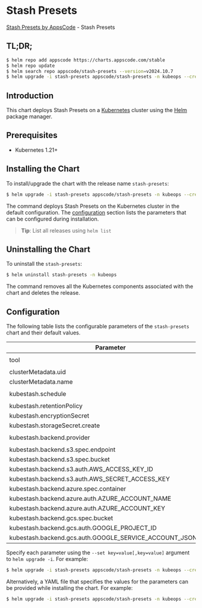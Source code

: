 # Stash Presets

[Stash Presets by AppsCode](https://github.com/stashed) - Stash Presets

## TL;DR;

```bash
$ helm repo add appscode https://charts.appscode.com/stable
$ helm repo update
$ helm search repo appscode/stash-presets --version=v2024.10.7
$ helm upgrade -i stash-presets appscode/stash-presets -n kubeops --create-namespace --version=v2024.10.7
```

## Introduction

This chart deploys Stash Presets on a [Kubernetes](http://kubernetes.io) cluster using the [Helm](https://helm.sh) package manager.

## Prerequisites

- Kubernetes 1.21+

## Installing the Chart

To install/upgrade the chart with the release name `stash-presets`:

```bash
$ helm upgrade -i stash-presets appscode/stash-presets -n kubeops --create-namespace --version=v2024.10.7
```

The command deploys Stash Presets on the Kubernetes cluster in the default configuration. The [configuration](#configuration) section lists the parameters that can be configured during installation.

> **Tip**: List all releases using `helm list`

## Uninstalling the Chart

To uninstall the `stash-presets`:

```bash
$ helm uninstall stash-presets -n kubeops
```

The command removes all the Kubernetes components associated with the chart and deletes the release.

## Configuration

The following table lists the configurable parameters of the `stash-presets` chart and their default values.

|                         Parameter                          | Description |            Default             |
|------------------------------------------------------------|-------------|--------------------------------|
| tool                                                       |             | <code>KubeStash # Stash</code> |
| clusterMetadata.uid                                        |             | <code>""</code>                |
| clusterMetadata.name                                       |             | <code>""</code>                |
| kubestash.schedule                                         |             | <code>"0 */2 * * *"</code>     |
| kubestash.retentionPolicy                                  |             | <code>keep-1mo</code>          |
| kubestash.encryptionSecret                                 |             | <code>""</code>                |
| kubestash.storageSecret.create                             |             | <code>true</code>              |
| kubestash.backend.provider                                 |             | <code>s3 # s3,gcs,azure</code> |
| kubestash.backend.s3.spec.endpoint                         |             | <code>""</code>                |
| kubestash.backend.s3.spec.bucket                           |             | <code>""</code>                |
| kubestash.backend.s3.auth.AWS_ACCESS_KEY_ID                |             | <code>""</code>                |
| kubestash.backend.s3.auth.AWS_SECRET_ACCESS_KEY            |             | <code>""</code>                |
| kubestash.backend.azure.spec.container                     |             | <code>""</code>                |
| kubestash.backend.azure.auth.AZURE_ACCOUNT_NAME            |             | <code>""</code>                |
| kubestash.backend.azure.auth.AZURE_ACCOUNT_KEY             |             | <code>""</code>                |
| kubestash.backend.gcs.spec.bucket                          |             | <code>""</code>                |
| kubestash.backend.gcs.auth.GOOGLE_PROJECT_ID               |             | <code>""</code>                |
| kubestash.backend.gcs.auth.GOOGLE_SERVICE_ACCOUNT_JSON_KEY |             | <code>""</code>                |


Specify each parameter using the `--set key=value[,key=value]` argument to `helm upgrade -i`. For example:

```bash
$ helm upgrade -i stash-presets appscode/stash-presets -n kubeops --create-namespace --version=v2024.10.7 --set tool=KubeStash # Stash
```

Alternatively, a YAML file that specifies the values for the parameters can be provided while
installing the chart. For example:

```bash
$ helm upgrade -i stash-presets appscode/stash-presets -n kubeops --create-namespace --version=v2024.10.7 --values values.yaml
```
